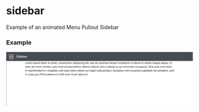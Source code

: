# sidebar
Example of an animated Menu Pullout Sidebar

### Example
<img src="https://github.com/doug-reimer/sidebar/blob/main/example.gif?sanitize=true&raw=true" />

